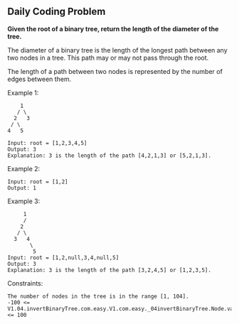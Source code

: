 ## Daily Coding Problem
**Given the root of a binary tree, return the length of the diameter of the tree.**

The diameter of a binary tree is the length of the longest path between any two nodes in a tree. This path may or may not pass through the root.

The length of a path between two nodes is represented by the number of edges between them.

Example 1:
```
    1
   / \
  2   3
 / \
4   5

Input: root = [1,2,3,4,5]
Output: 3
Explanation: 3 is the length of the path [4,2,1,3] or [5,2,1,3].
```

Example 2:
```
Input: root = [1,2]
Output: 1
```

Example 3:
```
     1
     / 
    2   
   / \
  3   4
       \
        5
Input: root = [1,2,null,3,4,null,5]
Output: 3
Explanation: 3 is the length of the path [3,2,4,5] or [1,2,3,5].
```

Constraints:
```
The number of nodes in the tree is in the range [1, 104].
-100 <= V1.04.invertBinaryTree.com.easy.V1.com.easy._04invertBinaryTree.Node.val <= 100
```
